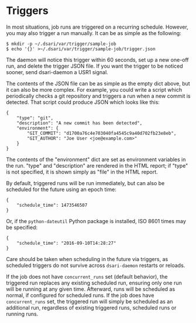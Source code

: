# Triggers

In most situations, job runs are triggered on a recurring schedule.
However, you may also trigger a run manually.
It can be as simple as the following:

    $ mkdir -p ~/.dsari/var/trigger/sample-job
    $ echo '{}' >~/.dsari/var/trigger/sample-job/trigger.json

The daemon will notice this trigger within 60 seconds, set up a new one-off run, and delete the trigger JSON file.
If you want the trigger to be noticed sooner, send dsari-daemon a USR1 signal.

The contents of the JSON file can be as simple as the empty dict above, but it can also be more complex.
For example, you could write a script which periodically checks a git repository and triggers a run when a new commit is detected.
That script could produce JSON which looks like this:

    {
        "type": "git",
        "description": "A new commit has been detected",
        "environment": {
            "GIT_COMMIT": "d1700a76c4e703040fa4545c9a40d702fb23e8eb",
            "GIT_AUTHOR": "Joe User <joe@example.com>"
        }
    }

The contents of the "environment" dict are set as environment variables in the run.
"type" and "description" are rendered in the HTML report; if "type" is not specified, it is shown simply as "file" in the HTML report.

By default, triggered runs will be run immediately, but can also be scheduled for the future using an epoch time:

    {
        "schedule_time": 1473546507
    }

Or, if the `python-dateutil` Python package is installed, ISO 8601 times may be specified:

    {
        "schedule_time": "2016-09-10T14:28:27"
    }

Care should be taken when scheduling in the future via triggers, as scheduled triggers do not survive across `dsari-daemon` restarts or reloads.

If the job does not have `concurrent_runs` set (default behavior), the triggered run replaces any existing scheduled run, ensuring only one run will be running at any given time.
Afterward, runs will be scheduled as normal, if configured for scheduled runs.
If the job does have `concurrent_runs` set, the triggered run will simply be scheduled as an additional run, regardless of existing triggered runs, scheduled runs or running runs.
